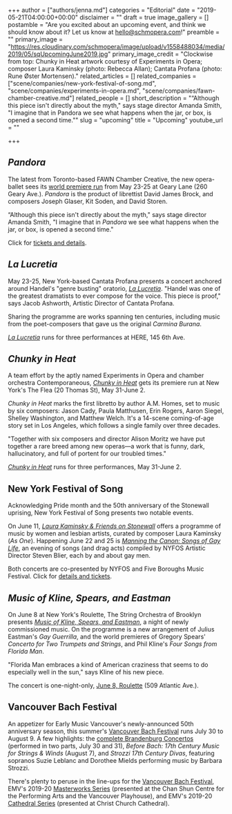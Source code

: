 +++
author = ["authors/jenna.md"]
categories = "Editorial"
date = "2019-05-21T04:00:00+00:00"
disclaimer = ""
draft = true
image_gallery = []
postamble = "Are you excited about an upcoming event, and think we should know about it? Let us know at [hello@schmopera.com](mailto:hello@schmopera.com)!"
preamble = ""
primary_image = "https://res.cloudinary.com/schmopera/image/upload/v1558488034/media/2019/05/sqUpcomingJune2019.jpg"
primary_image_credit = "Clockwise from top: Chunky in Heat artwork courtesy of Experiments in Opera; composer Laura Kaminsky (photo: Rebecca Allan); Cantata Profana (photo: Rune Øster Mortensen)."
related_articles = []
related_companies = ["scene/companies/new-york-festival-of-song.md", "scene/companies/experiments-in-opera.md", "scene/companies/fawn-chamber-creative.md"]
related_people = []
short_description = "“Although this piece isn't directly about the myth,\" says stage director Amanda Smith, \"I imagine that in Pandora we see what happens when the jar, or box, is opened a second time.\""
slug = "upcoming"
title = "Upcoming"
youtube_url = ""

+++
## _Pandora_

The latest from Toronto-based FAWN Chamber Creative, the new opera-ballet sees its [world premiere run](https://fawnchambercreative.ticketleap.com/pandora/) from May 23-25 at Geary Lane (260 Geary Ave.). _Pandora_ is the product of librettist David James Brock, and composers Joseph Glaser, Kit Soden, and David Storen.

“Although this piece isn't directly about the myth," says stage director Amanda Smith, "I imagine that in _Pandora_ we see what happens when the jar, or box, is opened a second time."

Click for [tickets and details](https://fawnchambercreative.ticketleap.com/pandora/).

## _La Lucretia_

May 23-25, New York-based Cantata Profana presents a concert anchored around Handel's "genre busting" oratorio, [_La Lucretia_](https://here.org/shows/lucretia/). "Handel was one of the greatest dramatists to ever compose for the voice. This piece is proof," says Jacob Ashworth, Artistic Director of Cantata Profana.

Sharing the programme are works spanning ten centuries, including music from the poet-composers that gave us the original _Carmina Burana_.

[_La Lucretia_](https://here.org/shows/lucretia/) runs for three performances at HERE, 145 6th Ave.

## _Chunky in Heat_

A team effort by the aptly named Experiments in Opera and chamber orchestra Contemporaneous, [_Chunky in Heat_](http://experimentsinopera.com/portfolio-item/chunky-in-heat/) gets its premiere run at New York's The Flea (20 Thomas St), May 31-June 2.

_Chunky in Heat_ marks the first libretto by author A.M. Homes, set to music by six composers: Jason Cady, Paula Matthusen, Erin Rogers, Aaron Siegel, Shelley Washington, and Matthew Welch. It's a 14-scene coming-of-age story set in Los Angeles, which follows a single family over three decades.

"Together with six composers and director Alison Moritz we have put together a rare breed among new operas—a work that is funny, dark, hallucinatory, and full of portent for our troubled times."

[_Chunky in Heat_](http://experimentsinopera.com/portfolio-item/chunky-in-heat/) runs for three performances, May 31-June 2.

## New York Festival of Song

Acknowledging Pride month and the 50th anniversary of the Stonewall uprising, New York Festival of Song presents two notable events. 

On June 11, [_Laura Kaminsky & Friends on Stonewall_](http://5bmf.org/nyfos-next-manning-the-canon/) offers a programme of music by women and lesbian artists, curated by composer Laura Kaminsky (_As One_). Happening June 22 and 25 is [_Manning the Canon: Songs of Gay Life_](http://5bmf.org/nyfos-next-manning-the-canon/), an evening of songs (and drag acts) compiled by NYFOS Artistic Director Steven Blier, each by and about gay men.

Both concerts are co-presented by NYFOS and Five Boroughs Music Festival. Click for [details and tickets](http://5bmf.org/nyfos-next-manning-the-canon/).

## _Music of Kline, Spears, and Eastman_

On June 8 at New York's Roulette, The String Orchestra of Brooklyn presents [_Music of Kline, Spears, and Eastman_](https://roulette.org/event/the-string-orchestra-of-brooklyn-music-of-kline-spears-and-eastman/), a night of newly commissioned music. On the programme is a new arrangement of Julius Eastman's _Gay Guerrilla_, and the world premieres of Gregory Spears' _Concerto for Two Trumpets and Strings_, and Phil Kline's _Four Songs from Florida Man_. 

"Florida Man embraces a kind of American craziness that seems to do especially well in the sun," says Kline of his new piece.

The concert is one-night-only, [June 8, Roulette](https://roulette.org/event/the-string-orchestra-of-brooklyn-music-of-kline-spears-and-eastman/) (509 Atlantic Ave.).

## Vancouver Bach Festival

An appetizer for Early Music Vancouver's newly-announced 50th anniversary season, this summer's [Vancouver Bach Festival](http://www.earlymusic.bc.ca/tickets/summer-festival/) runs July 30 to August 9. A few highlights: the [complete Brandenburg Concertos](http://www.earlymusic.bc.ca/events/bach-complete-brandenburg-concertos-pt-1/) (performed in two parts, July 30 and 31), _Before Bach: 17th Century Music for Strings & Winds_ (August 7), and _Strozzi 17th Century Divas_, featuring sopranos Suzie Leblanc and Dorothee Mields performing music by Barbara Strozzi.

There's plenty to peruse in the line-ups for the [Vancouver Bach Festival](http://www.earlymusic.bc.ca/tickets/summer-festival/), EMV's 2019-20 [Masterworks Series](http://www.earlymusic.bc.ca/series/emv-masterworks-series/) (presented at the Chan Shun Centre for the Performing Arts and the Vancouver Playhouse), and EMV's 2019-20 [Cathedral Series](http://www.earlymusic.bc.ca/series/cathedral-series/) (presented at Christ Church Cathedral).